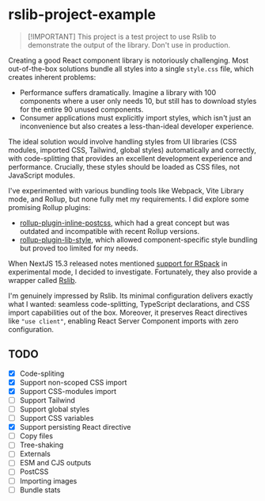 # rslib-project-example
> [!IMPORTANT] This project is a test project to use Rslib to demonstrate the output of the library. Don't use in production.

Creating a good React component library is notoriously challenging. Most out-of-the-box solutions bundle all styles into a single `style.css` file, which creates inherent problems:

- Performance suffers dramatically. Imagine a library with 100 components where a user only needs 10, but still has to download styles for the entire 90 unused components.
- Consumer applications must explicitly import styles, which isn't just an inconvenience but also creates a less-than-ideal developer experience.

The ideal solution would involve handling styles from UI libraries (CSS modules, imported CSS, Tailwind, global styles) automatically and correctly, with code-splitting that provides an excellent development experience and performance. Crucially, these styles should be loaded as CSS files, not JavaScript modules.

I've experimented with various bundling tools like Webpack, Vite Library mode, and Rollup, but none fully met my requirements. I did explore some promising Rollup plugins:
- [rollup-plugin-inline-postcss](https://github.com/steveblue/rollup-plugin-inline-postcss), which had a great concept but was outdated and incompatible with recent Rollup versions.
- [rollup-plugin-lib-style](https://github.com/DanielAmenou/rollup-plugin-lib-style), which allowed component-specific style bundling but proved too limited for my needs.

When NextJS 15.3 released notes mentioned [support for RSpack](https://nextjs.org/blog/next-15-3#community-support-for-rspack-experimental) in experimental mode, I decided to investigate. Fortunately, they also provide a wrapper called [Rslib](https://lib.rsbuild.dev/guide/start/).

I'm genuinely impressed by Rslib. Its minimal configuration delivers exactly what I wanted: seamless code-splitting, TypeScript declarations, and CSS import capabilities out of the box. Moreover, it preserves React directives like `"use client"`, enabling React Server Component imports with zero configuration.

## TODO
- [x] Code-spliting
- [x] Support non-scoped CSS import
- [x] Support CSS-modules import
- [ ] Support Tailwind
- [ ] Support global styles
- [ ] Support CSS variables
- [x] Support persisting React directive
- [ ] Copy files
- [ ] Tree-shaking
- [ ] Externals
- [ ] ESM and CJS outputs
- [ ] PostCSS
- [ ] Importing images
- [ ] Bundle stats